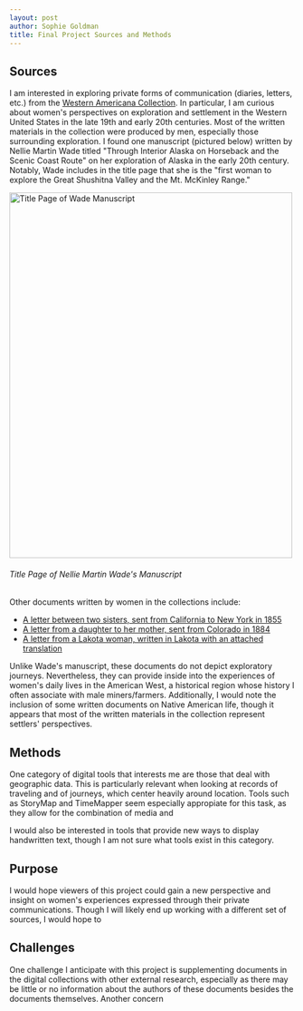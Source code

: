 ```yaml
---
layout: post
author: Sophie Goldman
title: Final Project Sources and Methods
---
```


## Sources

I am interested in exploring private forms of communication (diaries, letters, etc.) from the [Western Americana Collection](https://dpul.princeton.edu/pudl0017). In particular, I am curious about women's perspectives on exploration and settlement in the Western United States in the late 19th and early 20th centuries. Most of the written materials in the collection were produced by men, especially those surrounding exploration. I found one manuscript (pictured below) written by Nellie Martin Wade titled "Through Interior Alaska on Horseback and the Scenic Coast Route" on her exploration of Alaska in the early 20th century. Notably, Wade includes in the title page that she is the "first woman to explore the Great Shushitna Valley and the Mt. McKinley Range." 

<img src="https://iiif-cloud.princeton.edu/iiif/2/d1%2Fe6%2Fa8%2Fd1e6a8077c5045c58e01caf28a22c46f%2Fintermediate_file/full/1000,1291/0/default.jpg" width="500" height="645" alt = "Title Page of Wade Manuscript"/>

###### *Title Page of Nellie Martin Wade's Manuscript*

Other documents written by women in the collections include:
* [A letter between two sisters, sent from California to New York in 1855](https://findingaids.princeton.edu/collections/C1446/c13)
* [A letter from a daughter to her mother, sent from Colorado in 1884](https://findingaids.princeton.edu/collections/C1446/c26)
* [A letter from a Lakota woman, written in Lakota with an attached translation](https://findingaids.princeton.edu/collections/C1446/c23) 

Unlike Wade's manuscript, these documents do not depict exploratory journeys. Nevertheless, they can provide inside into the experiences of women's daily lives in the American West, a historical region whose history I often associate with male miners/farmers. Additionally, I would note the inclusion of some written documents on Native American life, though it appears that most of the written materials in the collection represent settlers' perspectives. 

## Methods

One category of digital tools that interests me are those that deal with geographic data. This is particularly relevant when looking at records of traveling and of journeys, which center heavily around location. Tools such as StoryMap and TimeMapper seem especially appropiate for this task, as they allow for the combination of media and 

I would also be interested in tools that provide new ways to display handwritten text, though I am not sure what tools exist in this category.

## Purpose

I would hope viewers of this project could gain a new perspective and insight on women's experiences expressed through their private communications. Though I will likely end up working with a different set of sources, I would hope to

## Challenges

One challenge I anticipate with this project is supplementing documents in the digital collections with other external research, especially as there may be little or no information about the authors of these documents besides the documents themselves.
Another concern 


